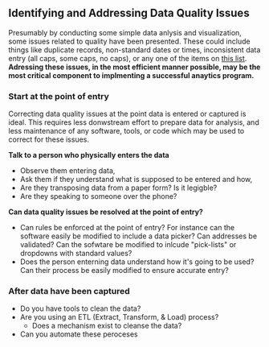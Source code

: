 ## Identifying and Addressing Data Quality Issues

Presumably by conducting some simple data anlysis and visualization, some issues related to quality have been presented. These could include things like duplicate records, non-standard dates or times, inconsistent data entry (all caps, some caps, no caps), or any one of the items on [this list](https://github.com/Quartz/bad-data-guide). **Adressing these issues, in the most efficient manner possible, may be the most critical component to implmenting a successful anaytics program.**

### Start at the point of entry
Correcting data quality issues at the point data is entered or captured is ideal. This requires less donwstream effort to prepare data for analysis, and less maintenance of any software, tools, or code which may be used to correct for these issues.

**Talk to a person who physically enters the data**
* Observe them entering data,
* Ask them if they understand what is supposed to be entered and how,
* Are they transposing data from a paper form? Is it legigble?
* Are they speaking to someone over the phone?

**Can data quality issues be resolved at the point of entry?**
* Can rules be enforced at the point of entry? For instance can the software easily be modified to include a data picker? Can addresses be validated? Can the sofwtare be modified to inlcude "pick-lists" or dropdowns with standard values?
* Does the person enterning data understand how it's going to be used? Can their process be easily modified to ensure accurate entry?

### After data have been captured
* Do you have tools to clean the data?
* Are you using an ETL (Extract, Transform, & Load) process?
  + Does a mechanism exist to cleanse the data?
* Can you automate these peroceses
